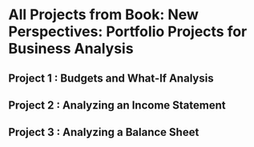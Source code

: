 # All Projects from Book: New Perspectives: Portfolio Projects for Business Analysis 

## Project 1 : Budgets and What-If Analysis
## Project 2 : Analyzing an Income Statement 
## Project 3 : Analyzing a Balance Sheet
